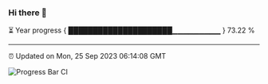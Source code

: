 ### Hi there 👋

⏳ Year progress { █████████████████████▁▁▁▁▁▁▁▁▁ } 73.22 %

---

⏰ Updated on Mon, 25 Sep 2023 06:14:08 GMT

![Progress Bar CI](https://github.com/liununu/liununu/workflows/Progress%20Bar%20CI/badge.svg)
